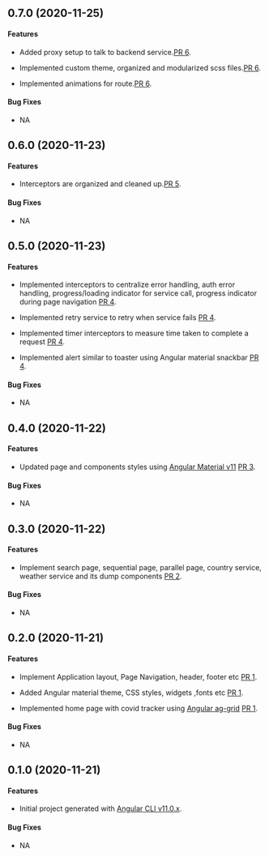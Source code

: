 ## 0.7.0 (2020-11-25)

#### Features

* Added proxy setup to talk to backend service.[PR 6](https://github.com/kumaran-is/ngx-interceptors-demo/pull/6).

* Implemented custom theme, organized and modularized scss files.[PR 6](https://github.com/kumaran-is/ngx-interceptors-demo/pull/6).

* Implemented animations for route.[PR 6](https://github.com/kumaran-is/ngx-interceptors-demo/pull/6).
#### Bug Fixes

* NA

## 0.6.0 (2020-11-23)

#### Features

* Interceptors are organized and cleaned up.[PR 5](https://github.com/kumaran-is/ngx-interceptors-demo/pull/5).
#### Bug Fixes

* NA

## 0.5.0 (2020-11-23)

#### Features

* Implemented interceptors to centralize error handling, auth error handling, progress/loading indicator for service call, progress indicator during page navigation [PR 4](https://github.com/kumaran-is/ngx-interceptors-demo/pull/4).

* Implemented retry service to retry when service fails [PR 4](https://github.com/kumaran-is/ngx-interceptors-demo/pull/4).

* Implemented timer interceptors to measure time taken to complete a request [PR 4](https://github.com/kumaran-is/ngx-interceptors-demo/pull/4).

* Implemented alert similar to toaster using Angular material snackbar [PR 4](https://github.com/kumaran-is/ngx-interceptors-demo/pull/4).

#### Bug Fixes

* NA

## 0.4.0 (2020-11-22)

#### Features

* Updated page and components styles using [Angular Material v11](https://material.angular.io/) [PR 3](https://github.com/kumaran-is/ngx-interceptors-demo/pull/3).

#### Bug Fixes

* NA

## 0.3.0 (2020-11-22)

#### Features

* Implement search page, sequential page, parallel page, country service, weather service and its dump components [PR 2](https://github.com/kumaran-is/ngx-interceptors-demo/pull/2).

#### Bug Fixes

* NA

## 0.2.0 (2020-11-21)

#### Features

* Implement Application layout, Page Navigation, header, footer etc [PR 1](https://github.com/kumaran-is/ngx-interceptors-demo/pull/1).

* Added Angular material theme, CSS styles, widgets ,fonts etc [PR 1](https://github.com/kumaran-is/ngx-interceptors-demo/pull/1).

* Implemented home page with covid tracker using [Angular ag-grid](https://www.ag-grid.com/angular-grid/) [PR 1](https://github.com/kumaran-is/ngx-interceptors-demo/pull/1).

#### Bug Fixes

* NA

## 0.1.0 (2020-11-21)

#### Features

* Initial project generated with [Angular CLI v11.0.x](https://cli.angular.io/).

#### Bug Fixes

* NA
